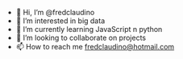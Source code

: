 - 👋 Hi, I’m @fredclaudino
- 👀 I’m interested in big data 
- 🌱 I’m currently learning JavaScript n python
- 💞️ I’m looking to collaborate on projects
- 📫 How to reach me fredclaudino@hotmail.com

<!---
fredclaudino/fredclaudino is a ✨ special ✨ repository because its `README.md` (this file) appears on your GitHub profile.
You can click the Preview link to take a look at your changes.
--->
